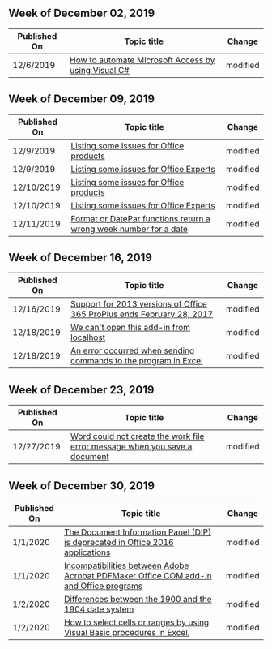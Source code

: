 ﻿<!-- This file is generated automatically each week. Changes made to this file will be overwritten.-->



## Week of December 02, 2019


| Published On |Topic title | Change |
|------|------------|--------|
| 12/6/2019 | [How to automate Microsoft Access by using Visual C#](/office/troubleshoot/office-developer/automate-access-using-visual-c) | modified |


## Week of December 09, 2019


| Published On |Topic title | Change |
|------|------------|--------|
| 12/9/2019 | [Listing some issues for Office products](/office/troubleshoot/client) | modified |
| 12/9/2019 | [Listing some issues for Office Experts](/office/troubleshoot/office-experts) | modified |
| 12/10/2019 | [Listing some issues for Office products](/office/troubleshoot/client) | modified |
| 12/10/2019 | [Listing some issues for Office Experts](/office/troubleshoot/office-experts) | modified |
| 12/11/2019 | [Format or DatePar functions return a wrong week number for a date](/office/troubleshoot/access/functions-return-wrong-week-number) | modified |


## Week of December 16, 2019


| Published On |Topic title | Change |
|------|------------|--------|
| 12/16/2019 | [Support for 2013 versions of Office 365 ProPlus ends February 28, 2017](/office/troubleshoot/support/2013-versions-of-office-365) | modified |
| 12/18/2019 | [We can't open this add-in from localhost](/office/troubleshoot/error-messages/cannot-open-add-in-from-localhost) | modified |
| 12/18/2019 | [An error occurred when sending commands to the program in Excel](/office/troubleshoot/excel/error-when-send-commands-in-excel) | modified |


## Week of December 23, 2019


| Published On |Topic title | Change |
|------|------------|--------|
| 12/27/2019 | [Word could not create the work file error message when you save a document](/office/troubleshoot/word/word-could-not-create-the-work-file) | modified |


## Week of December 30, 2019


| Published On |Topic title | Change |
|------|------------|--------|
| 1/1/2020 | [The Document Information Panel (DIP) is deprecated in Office 2016 applications](/office/troubleshoot/reference/document-information-panel-deprecate) | modified |
| 1/1/2020 | [Incompatibilities between Adobe Acrobat PDFMaker Office COM add-in and Office programs](/office/troubleshoot/reference/incompatibilities-between-office-and-adob) | modified |
| 1/2/2020 | [Differences between the 1900 and the 1904 date system](/office/troubleshoot/excel/1900-and-1904-date-system) | modified |
| 1/2/2020 | [How to select cells or ranges by using Visual Basic procedures in Excel.](/office/troubleshoot/office-developer/select-cells-rangs-with-visual-basic) | modified |
